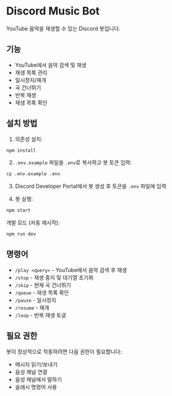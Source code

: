# Discord Music Bot

YouTube 음악을 재생할 수 있는 Discord 봇입니다.

## 기능

- YouTube에서 음악 검색 및 재생
- 재생 목록 관리
- 일시정지/재개
- 곡 건너뛰기
- 반복 재생
- 재생 목록 확인

## 설치 방법

1. 의존성 설치:
```bash
npm install
```

2. `.env.example` 파일을 `.env`로 복사하고 봇 토큰 입력:
```bash
cp .env.example .env
```

3. Discord Developer Portal에서 봇 생성 후 토큰을 `.env` 파일에 입력

4. 봇 실행:
```bash
npm start
```

개발 모드 (자동 재시작):
```bash
npm run dev
```

## 명령어

- `/play <query>` - YouTube에서 음악 검색 후 재생
- `/stop` - 재생 중지 및 대기열 초기화
- `/skip` - 현재 곡 건너뛰기
- `/queue` - 재생 목록 확인
- `/pause` - 일시정지
- `/resume` - 재개
- `/loop` - 반복 재생 토글

## 필요 권한

봇이 정상적으로 작동하려면 다음 권한이 필요합니다:
- 메시지 읽기/보내기
- 음성 채널 연결
- 음성 채널에서 말하기
- 슬래시 명령어 사용